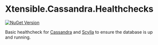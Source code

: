 # Xtensible.Cassandra.Healthchecks
[![NuGet Version](https://img.shields.io/nuget/v/Xtensible.Aspire.Hosting.Cassandra)](https://www.nuget.org/packages/Xtensible.Aspire.Hosting.Cassandra)

Basic healthcheck for [Cassandra](https://cassandra.apache.org/_/index.html) and [Scylla](https://www.scylladb.com/) to ensure the database is up and running.
